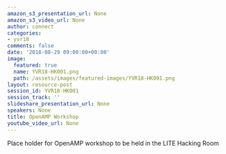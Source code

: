 ```yaml
---
amazon_s3_presentation_url: None
amazon_s3_video_url: None
author: connect
categories:
- yvr18
comments: false
date: '2018-08-29 09:00:00+00:00'
image:
  featured: true
  name: YVR18-HK001.png
  path: /assets/images/featured-images/YVR18-HK001.png
layout: resource-post
session_id: YVR18-HK001
session_track: ''
slideshare_presentation_url: None
speakers: None
title: OpenAMP Workshop
youtube_video_url: None
---
```


Place holder for OpenAMP workshop to be held in the LITE Hacking Room